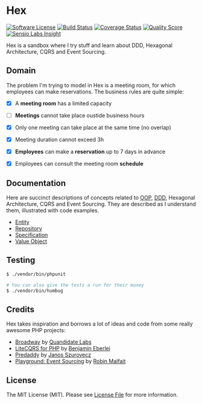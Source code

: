 # Hex

[![Software License](https://img.shields.io/badge/license-MIT-brightgreen.svg?style=flat-square)](LICENSE)
[![Build Status](https://img.shields.io/travis/marcaube/hex/master.svg?style=flat-square)](https://travis-ci.org/marcaube/hex)
[![Coverage Status](https://img.shields.io/scrutinizer/coverage/g/marcaube/hex.svg?style=flat-square)](https://scrutinizer-ci.com/g/marcaube/hex/code-structure)
[![Quality Score](https://img.shields.io/scrutinizer/g/marcaube/hex.svg?style=flat-square)](https://scrutinizer-ci.com/g/marcaube/hex)
[![Sensio Labs Insight](https://img.shields.io/sensiolabs/i/cf3f42b3-32f1-4c08-9302-65c4827f8ef1.svg?style=flat-square)](https://insight.sensiolabs.com/projects/cf3f42b3-32f1-4c08-9302-65c4827f8ef1)


Hex is a sandbox where I try stuff and learn about DDD, Hexagonal Architecture, CQRS and Event Sourcing.


## Domain

The problem I'm trying to model in Hex is a meeting room, for which employees can make reservations. The business rules
are quite simple:

- [x] A **meeting room** has a limited capacity
- [ ] **Meetings** cannot take place oustide business hours
- [x] Only one meeting can take place at the same time (no overlap)
- [x] Meeting duration cannot exceed 3h
- [x] **Employees** can make a **reservation** up to 7 days in advance
- [x] Employees can consult the meeting room **schedule**


## Documentation

Here are succinct descriptions of concepts related to [OOP](https://en.wikipedia.org/wiki/Object-oriented_programming),
[DDD](https://en.wikipedia.org/wiki/Domain-driven_design), Hexagonal Architecture, CQRS and Event Sourcing. They are
described as I understand them, illustrated with code examples.

- [Entity](doc/entity.md)
- [Repository](doc/repository.md)
- [Specification](doc/specification.md)
- [Value Object](doc/value-object.md)


## Testing

```bash
$ ./vendor/bin/phpunit

# You can also give the tests a run for their money
$ ./vendor/bin/humbug
```


## Credits

Hex takes inspiration and borrows a lot of ideas and code from some really awesome PHP projects:

- [Broadway](https://github.com/qandidate-labs/broadway) by [Quandidate Labs](https://github.com/qandidate-labs)
- [LiteCQRS for PHP](https://github.com/beberlei/litecqrs-php) by [Benjamin Eberlei](https://github.com/beberlei)
- [Predaddy](https://github.com/szjani/predaddy) by [Janos Szurovecz](https://github.com/szjani)
- [Playground: Event Sourcing](https://github.com/RobinMalfait/playground-event-sourcing) by [Robin Malfait](https://github.com/RobinMalfait)


## License

The MIT License (MIT). Please see [License File](LICENSE) for more information.
